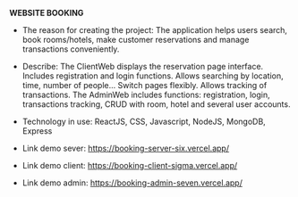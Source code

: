 **WEBSITE BOOKING**

- The reason for creating the project: The application helps users search, book rooms/hotels, make customer reservations and manage transactions conveniently.

- Describe: The ClientWeb displays the reservation page interface. Includes registration and login functions. Allows searching by location, time, number of people... Switch pages flexibly. Allows tracking of transactions.
The AdminWeb includes functions: registration, login, transactions tracking, CRUD with room, hotel and several user accounts.

- Technology in use: ReactJS, CSS, Javascript, NodeJS, MongoDB, Express

- Link demo sever:
https://booking-server-six.vercel.app/

- Link demo client:
https://booking-client-sigma.vercel.app/

- Link demo admin:
https://booking-admin-seven.vercel.app/
